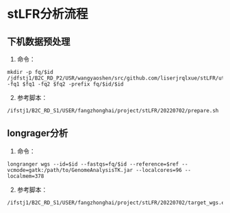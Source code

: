 # stLFR分析流程

## 下机数据预处理

1. 命令：

```
mkdir -p fq/$id
/jdfstj1/B2C_RD_P2/USR/wangyaoshen/src/github.com/liserjrqlxue/stLFR/util/split10x/split10x -fq1 $fq1 -fq2 $fq2 -prefix fq/$id/$id
```

2. 参考脚本：

```
/ifstj1/B2C_RD_S1/USER/fangzhonghai/project/stLFR/20220702/prepare.sh
```

## longrager分析

1. 命令：

```
longranger wgs --id=$id --fastqs=fq/$id --reference=$ref --vcmode=gatk:/path/to/GenomeAnalysisTK.jar --localcores=96 --localmem=378
```

2. 参考脚本：

```
/ifstj1/B2C_RD_S1/USER/fangzhonghai/project/stLFR/20220702/target_wgs.exit.sh
```
